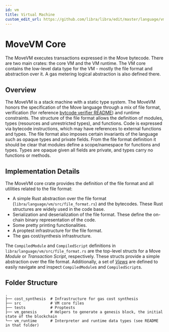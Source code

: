 ```yaml
---
id: vm
title: Virtual Machine
custom_edit_url: https://github.com/libra/libra/edit/master/language/vm/README.md
---
```


# MoveVM Core

The MoveVM executes transactions expressed in the Move bytecode. There are
two main crates: the core VM and the VM runtime. The VM core contains the low-level
data type for the VM - mostly the file format and abstraction over it. A gas
metering logical abstraction is also defined there.

## Overview

The MoveVM is a stack machine with a static type system. The MoveVM honors
the specification of the Move language through a mix of file format,
verification (for reference [bytcode verifier README](https://github.com/libra/libra/blob/master/language/bytecode_verifier/README.md))
and runtime constraints. The structure of the file format allows the
definition of modules, types (resources and unrestricted types), and
functions. Code is expressed via bytecode instructions, which may have
references to external functions and types.  The file format also imposes
certain invariants of the language such as opaque types and private fields.
From the file format definition it should be clear that modules define a
scope/namespace for functions and types. Types are opaque given all fields
are private, and types carry no functions or methods.

## Implementation Details

The MoveVM core crate provides the definition of the file format and all
utilities related to the file format:
* A simple Rust abstraction over the file format
  (`libra/language/vm/src/file_format.rs`) and the bytecodes. These Rust
  structures are widely used in the code base.
* Serialization and deserialization of the file format. These define the
  on-chain binary representation of the code.
* Some pretty printing functionalities.
* A proptest infrastructure for the file format.
* The gas cost/synthesis infrastructure.

The `CompiledModule` and `CompiledScript` definitions in
`libra/language/vm/src/file_format.rs` are the top-level structs for a Move
*Module* or *Transaction Script*, respectively. These structs provide a
simple abstraction over the file format. Additionally, a set of
[*Views*](https://github.com/libra/libra/blob/master/language/vm/src/views.rs) are defined to easily navigate and inspect
`CompiledModule`s and `CompiledScript`s.

## Folder Structure

```
.
├── cost_synthesis  # Infrastructure for gas cost synthesis
├── src             # VM core files
├── tests           # Proptests
├── vm_genesis      # Helpers to generate a genesis block, the initial state of the blockchain
└── vm_runtime      # Interpreter and runtime data types (see README in that folder)
```

